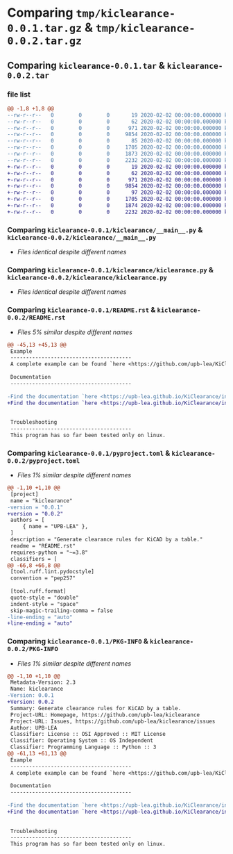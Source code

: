 # Comparing `tmp/kiclearance-0.0.1.tar.gz` & `tmp/kiclearance-0.0.2.tar.gz`

## Comparing `kiclearance-0.0.1.tar` & `kiclearance-0.0.2.tar`

### file list

```diff
@@ -1,8 +1,8 @@
--rw-r--r--   0        0        0       19 2020-02-02 00:00:00.000000 kiclearance-0.0.1/requirements.txt
--rw-r--r--   0        0        0       62 2020-02-02 00:00:00.000000 kiclearance-0.0.1/kiclearance/__init__.py
--rw-r--r--   0        0        0      971 2020-02-02 00:00:00.000000 kiclearance-0.0.1/kiclearance/__main__.py
--rw-r--r--   0        0        0     9854 2020-02-02 00:00:00.000000 kiclearance-0.0.1/kiclearance/kiclearance.py
--rw-r--r--   0        0        0       85 2020-02-02 00:00:00.000000 kiclearance-0.0.1/.gitignore
--rw-r--r--   0        0        0     1705 2020-02-02 00:00:00.000000 kiclearance-0.0.1/README.rst
--rw-r--r--   0        0        0     1873 2020-02-02 00:00:00.000000 kiclearance-0.0.1/pyproject.toml
--rw-r--r--   0        0        0     2232 2020-02-02 00:00:00.000000 kiclearance-0.0.1/PKG-INFO
+-rw-r--r--   0        0        0       19 2020-02-02 00:00:00.000000 kiclearance-0.0.2/requirements.txt
+-rw-r--r--   0        0        0       62 2020-02-02 00:00:00.000000 kiclearance-0.0.2/kiclearance/__init__.py
+-rw-r--r--   0        0        0      971 2020-02-02 00:00:00.000000 kiclearance-0.0.2/kiclearance/__main__.py
+-rw-r--r--   0        0        0     9854 2020-02-02 00:00:00.000000 kiclearance-0.0.2/kiclearance/kiclearance.py
+-rw-r--r--   0        0        0       97 2020-02-02 00:00:00.000000 kiclearance-0.0.2/.gitignore
+-rw-r--r--   0        0        0     1705 2020-02-02 00:00:00.000000 kiclearance-0.0.2/README.rst
+-rw-r--r--   0        0        0     1874 2020-02-02 00:00:00.000000 kiclearance-0.0.2/pyproject.toml
+-rw-r--r--   0        0        0     2232 2020-02-02 00:00:00.000000 kiclearance-0.0.2/PKG-INFO
```

### Comparing `kiclearance-0.0.1/kiclearance/__main__.py` & `kiclearance-0.0.2/kiclearance/__main__.py`

 * *Files identical despite different names*

### Comparing `kiclearance-0.0.1/kiclearance/kiclearance.py` & `kiclearance-0.0.2/kiclearance/kiclearance.py`

 * *Files identical despite different names*

### Comparing `kiclearance-0.0.1/README.rst` & `kiclearance-0.0.2/README.rst`

 * *Files 5% similar despite different names*

```diff
@@ -45,13 +45,13 @@
 Example
 ---------------------------------------
 A complete example can be found `here <https://github.com/upb-lea/KiClearance/tree/main/examples>`__.
 
 Documentation
 ---------------------------------------
 
-Find the documentation `here <https://upb-lea.github.io/KiClearance/intro.html>`__.
+Find the documentation `here <https://upb-lea.github.io/KiClearance/index.html>`__.
 
 
 Troubleshooting
 ---------------------------------------
 This program has so far been tested only on linux.
```

### Comparing `kiclearance-0.0.1/pyproject.toml` & `kiclearance-0.0.2/pyproject.toml`

 * *Files 1% similar despite different names*

```diff
@@ -1,10 +1,10 @@
 [project]
 name = "kiclearance"
-version = "0.0.1"
+version = "0.0.2"
 authors = [
     { name = "UPB-LEA" },
 ]
 description = "Generate clearance rules for KiCAD by a table."
 readme = "README.rst"
 requires-python = "~=3.8"
 classifiers = [
@@ -66,8 +66,8 @@
 [tool.ruff.lint.pydocstyle]
 convention = "pep257"
 
 [tool.ruff.format]
 quote-style = "double"
 indent-style = "space"
 skip-magic-trailing-comma = false
-line-ending = "auto"
+line-ending = "auto"
```

### Comparing `kiclearance-0.0.1/PKG-INFO` & `kiclearance-0.0.2/PKG-INFO`

 * *Files 1% similar despite different names*

```diff
@@ -1,10 +1,10 @@
 Metadata-Version: 2.3
 Name: kiclearance
-Version: 0.0.1
+Version: 0.0.2
 Summary: Generate clearance rules for KiCAD by a table.
 Project-URL: Homepage, https://github.com/upb-lea/kiclearance
 Project-URL: Issues, https://github.com/upb-lea/kiclearance/issues
 Author: UPB-LEA
 Classifier: License :: OSI Approved :: MIT License
 Classifier: Operating System :: OS Independent
 Classifier: Programming Language :: Python :: 3
@@ -61,13 +61,13 @@
 Example
 ---------------------------------------
 A complete example can be found `here <https://github.com/upb-lea/KiClearance/tree/main/examples>`__.
 
 Documentation
 ---------------------------------------
 
-Find the documentation `here <https://upb-lea.github.io/KiClearance/intro.html>`__.
+Find the documentation `here <https://upb-lea.github.io/KiClearance/index.html>`__.
 
 
 Troubleshooting
 ---------------------------------------
 This program has so far been tested only on linux.
```

